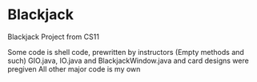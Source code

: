 # Blackjack
Blackjack Project from CS11

Some code is shell code, prewritten by instructors
(Empty methods and such)
GIO.java, IO.java and BlackjackWindow.java and card designs were pregiven
All other major code is my own


